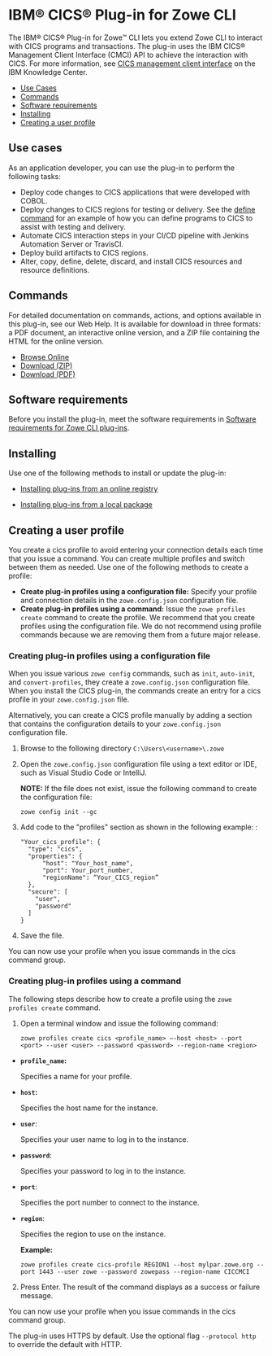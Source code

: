 # IBM® CICS® Plug-in for Zowe CLI

The IBM® CICS® Plug-in for Zowe&trade; CLI lets you extend Zowe CLI to interact with CICS programs and transactions. The plug-in uses the IBM CICS® Management Client Interface (CMCI) API to achieve the interaction with CICS. For more information, see [CICS management client interface](https://www.ibm.com/support/knowledgecenter/en/SSGMCP_5.3.0/com.ibm.cics.ts.clientapi.doc/topics/clientapi_overview.html) on the IBM Knowledge Center.

  - [Use Cases](#use-cases)
  - [Commands](#commands)
  - [Software requirements](#software-requirements)
  - [Installing](#installing)
  - [Creating a user profile](#creating-a-user-profile)


## Use cases

As an application developer, you can use the plug-in to perform the following tasks:

  - Deploy code changes to CICS applications that were developed with COBOL.
  - Deploy changes to CICS regions for testing or delivery. See the [define command](#commands) for an example of how you can define programs to CICS to assist with testing and delivery.
  - Automate CICS interaction steps in your CI/CD pipeline with Jenkins Automation Server or TravisCI.
  - Deploy build artifacts to CICS regions.
  - Alter, copy, define, delete, discard, and install CICS resources and resource definitions.

## Commands

For detailed documentation on commands, actions, and options available in this plug-in, see our Web Help. It is available for download in three formats: a PDF document, an interactive online version, and a ZIP file containing the HTML for the online version.

- <a href="/v2.18.x/web_help/index.html" target="_blank">Browse Online</a>
- <a href="/v2.18.x/zowe_web_help.zip" target="_blank">Download (ZIP)</a>
- <a href="/v2.18.x/CLIReference_Zowe.pdf" target="_blank">Download (PDF)</a>

## Software requirements

Before you install the plug-in, meet the software requirements in [Software requirements for Zowe CLI plug-ins](cli-swreqplugins.md).

## Installing

Use one of the following methods to install or update the plug-in:

- [Installing plug-ins from an online registry](cli-installplugins.md#installing-plug-ins-from-an-online-registry)

- [Installing plug-ins from a local package](cli-installplugins.md#installing-plug-ins-from-a-local-package)

## Creating a user profile

You create a cics profile to avoid entering your connection details each time that you issue a command. You can create multiple profiles and switch between them as needed. Use one of the following methods to create a profile:
- **Create plug-in profiles using a configuration file:** Specify your profile and connection details in the `zowe.config.json` configuration file.
- **Create plug-in profiles using a command:** Issue the `zowe profiles create` command to create the profile.
We recommend that you create profiles using the configuration file. We do not recommend using profile commands because we are removing them from a future major release.

### Creating plug-in profiles using a configuration file

When you issue various `zowe config` commands, such as `init`, `auto-init`, and `convert-profiles`, they create a `zowe.config.json` configuration file. When you install the CICS plug-in, the commands create an entry for a cics profile in your `zowe.config.json` file.

Alternatively, you can create a CICS profile manually by adding a section that contains the configuration details to your `zowe.config.json` configuration file.

1. Browse to the following directory `C:\Users\<username>\.zowe`

2. Open the `zowe.config.json` configuration file using a text editor or IDE, such as Visual Studio Code or IntelliJ.

    **NOTE:** If the file does not exist, issue the following command to create the configuration file:
    ```
    zowe config init --gc
    ```

3. Add code to the "profiles" section as shown in the following example: :

    ```
    "Your_cics_profile": {
      "type": "cics",
      "properties": {
          "host": "Your_host_name",
          "port": Your_port_number,
          "regionName": “Your_CICS_region”
      },
      "secure": [
        "user",
        "password"
      ]
    }
    ```


4. Save the file.

You can now use your profile when you issue commands in the cics command group.

### Creating plug-in profiles using a command

The following steps describe how to create a profile using the `zowe profiles create` command.

1. Open a terminal window and issue the following command:

    ```
    zowe profiles create cics <profile_name> –-host <host> --port <port> --user <user> --password <password> --region-name <region>
    ```

- **`profile_name`:**

  Specifies a name for your profile.
- **`host`:**

  Specifies the host name for the instance.
- **`user`**:

  Specifies your user name to log in to the instance.
- **`password`**:

  Specifies your password to log in to the instance.
- **`port`**:

  Specifies the port number to connect to the instance.
- **`region`**:

  Specifies the region to use on the instance.

  **Example:**
  ```
  zowe profiles create cics-profile REGION1 --host mylpar.zowe.org --port 1443 --user zowe --password zowepass --region-name CICCMCI
  ```

2. Press Enter. The result of the command displays as a success or failure message.

You can now use your profile when you issue commands in the cics command group.

The plug-in uses HTTPS by default. Use the optional flag `--protocol http` to override the default with HTTP.
